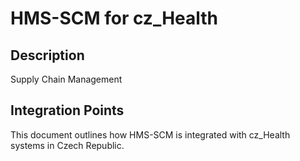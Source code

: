 # HMS-SCM for cz_Health

## Description

Supply Chain Management

## Integration Points

This document outlines how HMS-SCM is integrated with cz_Health systems in Czech Republic.

